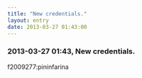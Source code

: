 ```yaml
---
title: "New credentials."
layout: entry
date: 2013-03-27 01:43:00
---
```

### 2013-03-27 01:43, New credentials. 

f2009277:pininfarina 
